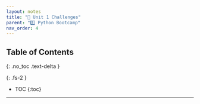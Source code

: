 ```yaml
---
layout: notes
title: "🎯 Unit 1 Challenges" 
parent: "1️⃣ Python Bootcamp"
nav_order: 4
---
```


## Table of Contents
{: .no_toc .text-delta }

{: .fs-2 }
- TOC
{:toc}

---
